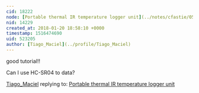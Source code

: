 ```yaml
---
cid: 18222
node: [Portable thermal IR temperature logger unit](../notes/cfastie/05-26-2017/portable-thermal-ir-temperature-logger-unit)
nid: 14229
created_at: 2018-01-20 18:58:10 +0000
timestamp: 1516474690
uid: 523205
author: [Tiago_Maciel](../profile/Tiago_Maciel)
---
```


good tutorial!!

Can I use HC-SR04 to data?

[Tiago_Maciel](../profile/Tiago_Maciel) replying to: [Portable thermal IR temperature logger unit](../notes/cfastie/05-26-2017/portable-thermal-ir-temperature-logger-unit)

